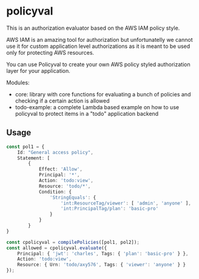 # policyval

This is an authorization evaluator based on the AWS IAM policy style.

AWS IAM is an amazing tool for authorization but unfortunatelly we cannot use it for custom application level authorizations as it is meant to be used only for protecting AWS resources.

You can use Policyval to create your own AWS policy styled authorization layer for your application.

Modules:

- core: library with core functions for evaluating a bunch of policies and checking if a certain action is allowed
- todo-example: a complete Lambda based example on how to use policyval to protect items in a "todo" application backend

## Usage

```ts
const pol1 = {
    Id: "General access policy",
    Statement: [
        {
            Effect: 'Allow',
            Principal: '*',
            Action: 'todo:view',
            Resource: 'todo/*',
            Condition: {
                'StringEquals': { 
                    'int:ResourceTag/viewer': [ 'admin', 'anyone' ],
                    'int:PrincipalTag/plan': 'basic-pro'
                }
            }
        }
}

const cpolicyval = compilePolicies([pol1, pol2]);
const allowed = cpolicyval.evaluate({
    Principal: { 'jwt': 'charles', Tags: { 'plan': 'basic-pro' } },
    Action: 'todo:view',
    Resource: { Urn: 'todo/axy576', Tags: { 'viewer': 'anyone' } }
});

```
